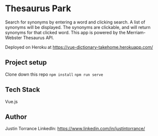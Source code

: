 # Thesaurus Park

Search for synonyms by entering a word and clicking search. A list of synonyms will be displayed. The synonyms are clickable, and will return synonyms for that clicked word. This app is powered by the Merriam-Webster Thesaurus API.

Deployed on Heroku at https://vue-dictionary-takehome.herokuapp.com/

## Project setup

Clone down this repo
`npm install`
`npm run serve`

## Tech Stack
Vue.js

## Author
Justin Torrance
LinkedIn: https://www.linkedin.com/in/justintorrance/

